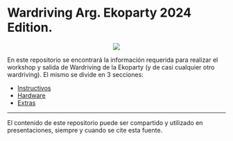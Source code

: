 # Wardriving Arg. Ekoparty 2024 Edition.
<p align="center">
  <a href="https://github.com/TomiGior/Wardriving"><img src="https://github.com/user-attachments/assets/2450315e-1f21-4973-b06e-85bf772ab182"></a>
</p>

En este repositorio se encontrará la información requerida para realizar el workshop y salida de Wardriving de la Ekoparty (y de casi cualquier otro wardriving).
El mismo se divide en 3 secciones: 
- [Instructivos](https://github.com/TomiGior/Wardriving/tree/main/Instructives)
- [Hardware](https://github.com/TomiGior/Wardriving/tree/main/Hardware)
- [Extras](https://github.com/TomiGior/Wardriving/tree/main/Extras)
---
El contenido de este repositorio puede ser compartido y utilizado en presentaciones, siempre y cuando se cite esta fuente.
